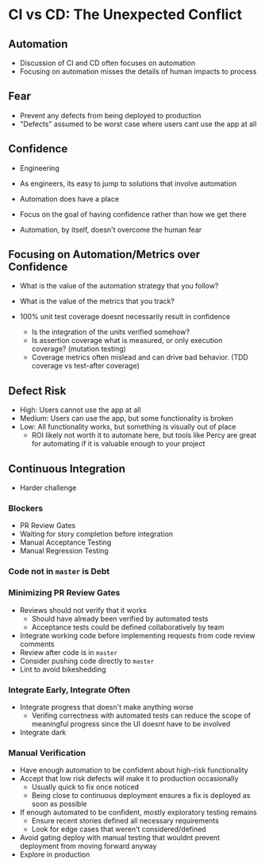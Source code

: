 # CI vs CD: The Unexpected Conflict

## Automation

* Discussion of CI and CD often focuses on automation
* Focusing on automation misses the details of human impacts to process

## Fear
* Prevent any defects from being deployed to production
* "Defects" assumed to be worst case where users cant use the app at all

## Confidence
* Engineering 

* As engineers, its easy to jump to solutions that involve automation
* Automation does have a place
* Focus on the goal of having confidence rather than how we get there
* Automation, by itself, doesn't overcome the human fear

## Focusing on Automation/Metrics over Confidence
* What is the value of the automation strategy that you follow?
* What is the value of the metrics that you track?

* 100% unit test coverage doesnt necessarily result in confidence
  * Is the integration of the units verified somehow?
  * Is assertion coverage what is measured, or only execution coverage?
    (mutation testing)
  * Coverage metrics often mislead and can drive bad behavior. (TDD coverage vs
    test-after coverage)

## Defect Risk

* High: Users cannot use the app at all
* Medium: Users can use the app, but some functionality is broken
* Low: All functionality works, but something is visually out of place
  * ROI likely not worth it to automate here, but tools like Percy are great for
    automating if it is valuable enough to your project

## Continuous Integration

* Harder challenge

### Blockers

* PR Review Gates
* Waiting for story completion before integration
* Manual Acceptance Testing
* Manual Regression Testing

### Code not in `master` is Debt

### Minimizing PR Review Gates

* Reviews should not verify that it works
  * Should have already been verified by automated tests
  * Acceptance tests could be defined collaboratively by team
* Integrate working code before implementing requests from code review comments
* Review after code is in `master`
* Consider pushing code directly to `master`
* Lint to avoid bikeshedding

### Integrate Early, Integrate Often

* Integrate progress that doesn't make anything worse
  * Verifing correctness with automated tests can reduce the scope of
    meaningful progress since the UI doesnt have to be involved
* Integrate dark

### Manual Verification
* Have enough automation to be confident about high-risk functionality
* Accept that low risk defects will make it to production occasionally
  * Usually quick to fix once noticed
  * Being close to continuous deployment ensures a fix is deployed as soon as
    possible
* If enough automated to be confident, mostly exploratory testing remains
  * Ensure recent stories defined all necessary requirements
  * Look for edge cases that weren't considered/defined
* Avoid gating deploy with manual testing that wouldnt prevent deployment from
  moving forward anyway
* Explore in production
